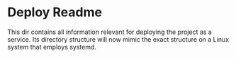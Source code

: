 # Deploy Readme

This dir contains all information relevant for deploying the project as a
service.
Its directory structure will now mimic the exact structure on a Linux system
that employs systemd.
